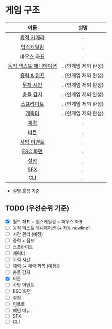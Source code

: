 # 게임 구조
|이름|설명|
|:---:|:---:|
|[동적 카메라](./dynamic_camera.md)|.|
|[업스케일링](./upscailing.md)|.|
|[마우스 좌표](./mouse_position.md)|.|
|[동적 텍스트 애니메이션](./dynamic_text_animation.md)|. (인게임 제외 완성)|
|[중력 & 점프](./gravity_and_jump.md)|. (인게임 제외 완성)|
|[무적 시간](./grace_period.md)|. (인게임 제외 완성)|
|[충돌 감지](./bound.md)|. (인게임 제외 완성)|
|[스프라이트](./sprite.md)|. (인게임 제외 완성)|
|[캐릭터](./characters.md)|. (인게임 제외 완성)|
|[체력](./hp_bar.md)|.|
|[버튼](./button.md)|.|
|[사망 이벤트](./dead_event.md)|.|
|[ESC 화면](./pause_menu.md)|.|
|[설정](./settings.md)|.|
|[SFX](./sfx.md)|.|
|[CLI](./cli.md)|.|

- 설명 흐름 기준

## TODO (우선순위 기준)
- [x] 월드 좌표 + 업스케일링 + 마우스 좌표
- [ ] 동적 텍스트 애니메이션 (+ 자동 newline)
- [ ] 시간 관리 (예정)
- [ ] 중력 + 점프
- [ ] 스프라이트
- [ ] 캐릭터
- [ ] 무적 시간
- [ ] 체력 (+ 체력 회복 (예정))
- [ ] 충돌 감지
- [x] 버튼
- [ ] 사망 이벤트
- [ ] ESC 화면
- [ ] 설정
- [ ] 인트로
- [ ] 메인 메뉴
- [ ] SFX
- [ ] CLI
